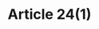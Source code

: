 ---
title: "Article 24(1)"
draft: false
exceptions:
- info53n
memberstates:
- BG
score: 3
compensation:
- 
remarks: |
 


link: ""
---